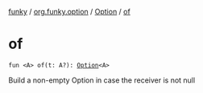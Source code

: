 [funky](../../index.md) / [org.funky.option](../index.md) / [Option](index.md) / [of](.)

# of

`fun <A> of(t: A?): `[`Option`](index.md)`<A>`

Build a non-empty Option in case the receiver is not null

